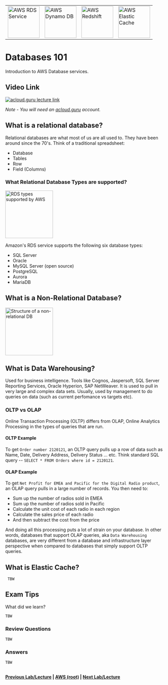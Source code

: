 <table>
<tr>
<td>
  <img src="https://i.imgur.com/ytVeZB4.png" height="100" title="AWS RDS Service" />
</td>
<td>
 <img src="https://i.imgur.com/hBlcmbB.png" height="100" title="AWS Dynamo DB" />
</td>
<td>
  <img src="https://i.imgur.com/N8u3ppG.png" height="100" title="AWS Redshift" />  
</td>
<td>
  <img src="https://i.imgur.com/5F1xBGa.png" height="100" title="AWS Elastic Cache" />  
</td>
</tr>
</table>


Databases 101
======

Introduction to AWS Database services.

## Video Link

[![acloud.guru lecture link](https://i.imgur.com/kWikM0v.png)](https://acloud.guru/course/aws-certified-solutions-architect-associate/learn/databases/overview/watch)

*Note - You will need an [acloud.guru](acloud.guru) account.*


## What is a relational database?

Relational databases are what most of us are all used to. They have been around since the 70's.  Think of a traditional
spreadsheet:

  * Database
  * Tables
  * Row
  * Field (Columns)
  
 
### What Relational Database Types are supported?
 
 
<img src="https://i.imgur.com/UtxmhtP.png" height="150" title="RDS types supported by AWS" />

 
 Amazon's RDS service supports the following six database types:
 
 *  SQL Server
 *  Oracle
 *  MySQL Server (open source)
 *  PostgreSQL
 *  Aurora
 *  MariaDB
 
 
## What is a Non-Relational Database?


<img src="https://i.imgur.com/f1SgwLl.png" height="150" title="Structure of a non-relational DB" />


## What is Data Warehousing?

Used for business intelligence. Tools like Cognos, Jaspersoft, SQL Server Reporting Services, Oracle Hyperion,
SAP NetWeaver. It is used to pull in very large and complex data sets. Usually, used by management to do queries
on data (such as current perfomance vs targets etc).

 
### OLTP vs OLAP

Online Transaction Processing (OLTP) differs from OLAP, Online Analytics Processing in the types of queries that are
run.


#### OLTP Example

To get `Order number 2120121`, an OLTP query pulls up a row of data such as Name, Date, Delivery Address, 
Delivery Status ... etc. Think standard SQL query -- `SELECT * FROM Orders where id = 2120121`.


#### OLAP Example

To get `Net Profit for EMEA and Pacific for the Digital Radio product`, an OLAP query pulls in a large number of 
records. You then need to:

* Sum up the number of radios sold in EMEA
* Sum up the number of radios sold in Pacific
* Calculate the unit cost of each radio in each region
* Calculate the sales price of each radio
* And then subtract the cost from the price

And doing all this processing puts a lot of strain on your database. In other words, databases that support OLAP 
queries, aka `Data Warehousing` databases, are very different from a database and infrastructure layer perspective 
when compared to databases that simply support OLTP queries.
 

## What is Elastic Cache?


     TBW

 
  

## Exam Tips

What did we learn?

    TBW


### Review Questions

    TBW


### Answers

    TBW
      
  
## 

**[Previous Lab/Lecture](../route53/route53-exam-tips.md) | [AWS (root)](../readme.adoc) | [Next Lab/Lecture](databases-101.md)**










